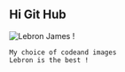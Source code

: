 ## Hi Git Hub 

![Lebron James !](https://github.com/AnthonyAl-khafaji/skills-communicate-using-markdown/assets/127707907/fe4183be-138d-4aaa-867f-cc9e1d2d29f9) 

```
My choice of codeand images
Lebron is the best !

```


